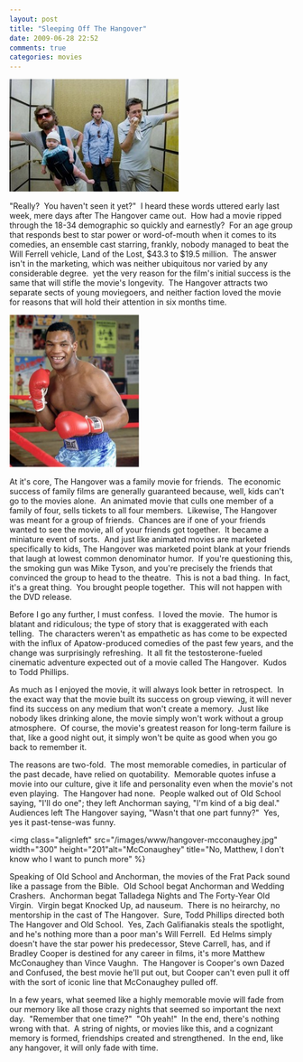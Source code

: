 ```yaml
---
layout: post
title: "Sleeping Off The Hangover"
date: 2009-06-28 22:52
comments: true
categories: movies
---
```

<img class="aligncenter" src="/images/www/hangover-header.jpg" width="300" height="199" title="Going Down" alt="The Hangover Wolfpack Rides an Elevator Down" />

"Really?  You haven't seen it yet?"  I heard these words uttered early last week, mere days after The Hangover came out.  How had a movie ripped through the 18-34 demographic so quickly and earnestly?  For an age group that responds best to star power or word-of-mouth when it comes to its comedies, an ensemble cast starring, frankly, nobody managed to beat the Will Ferrell vehicle, Land of the Lost, $43.3 to $19.5 million.  The answer isn't in the marketing, which was neither ubiquitous nor varied by any considerable degree.  yet the very reason for the film's initial success is the same that will stifle the movie's longevity.  The Hangover attracts two separate sects of young moviegoers, and neither faction loved the movie for reasons that will hold their attention in six months time.

<!-- more -->

<img class="alignleft" src="/images/www/hangover-tyson.jpg" width="230" height="270" alt="Mike Tyson" title="A cameo by a young Tyson just seems fresher" />

At it's core, The Hangover was a family movie for friends.  The economic success of family films are generally guaranteed because, well, kids can't go to the movies alone.  An animated movie that culls one member of a family of four, sells tickets to all four members.  Likewise, The Hangover was meant for a group of friends.  Chances are if one of your friends wanted to see the movie, all of your friends got together.  It became a miniature event of sorts.  And just like animated movies are marketed specifically to kids, The Hangover was marketed point blank at your friends that laugh at lowest common denominator humor.  If you're questioning this, the smoking gun was Mike Tyson, and you're precisely the friends that convinced the group to head to the theatre.  This is not a bad thing.  In fact, it's a great thing.  You brought people together.  This will not happen with the DVD release.

Before I go any further, I must confess.  I loved the movie.  The humor is blatant and ridiculous; the type of story that is exaggerated with each telling.  The characters weren't as empathetic as has come to be expected with the influx of Apatow-produced comedies of the past few years, and the change was surprisingly refreshing.  It all fit the testosterone-fueled cinematic adventure expected out of a movie called The Hangover.  Kudos to Todd Phillips.

As much as I enjoyed the movie, it will always look better in retrospect.  In the exact way that the movie built its success on group viewing, it will never find its success on any medium that won't create a memory.  Just like nobody likes drinking alone, the movie simply won't work without a group atmosphere.  Of course, the movie's greatest reason for long-term failure is that, like a good night out, it simply won't be quite as good when you go back to remember it.

The reasons are two-fold.  The most memorable comedies, in particular of the past decade, have relied on quotability.  Memorable quotes infuse a movie into our culture, give it life and personality even when the movie's not even playing.  The Hangover had none.  People walked out of Old School saying, "I'll do one"; they left Anchorman saying, "I'm kind of a big deal."  Audiences left The Hangover saying, "Wasn't that one part funny?"  Yes, yes it past-tense-was funny.

<img class="alignleft" src="/images/www/hangover-mcconaughey.jpg" width="300" height="201"alt="McConaughey" title="No, Matthew, I don't know who I want to punch more" %}

Speaking of Old School and Anchorman, the movies of the Frat Pack sound like a passage from the Bible.  Old School begat Anchorman and Wedding Crashers.  Anchorman begat Talladega Nights and The Forty-Year Old Virgin.  Virgin begat Knocked Up, ad nauseum.  There is no heirarchy, no mentorship in the cast of The Hangover.  Sure, Todd Phillips directed both The Hangover and Old School.  Yes, Zach Galifianakis steals the spotlight, and he's nothing more than a poor man's Will Ferrell.  Ed Helms simply doesn't have the star power his predecessor, Steve Carrell, has, and if Bradley Cooper is destined for any career in films, it's more Matthew McConaughey than Vince Vaughn.  The Hangover is Cooper's own Dazed and Confused, the best movie he'll put out, but Cooper can't even pull it off with the sort of iconic line that McConaughey pulled off.

In a few years, what seemed like a highly memorable movie will fade from our memory like all those crazy nights that seemed so important the next day.  "Remember that one time?"  "Oh yeah!"  In the end, there's nothing wrong with that.  A string of nights, or movies like this, and a cognizant memory is formed, friendships created and strengthened.  In the end, like any hangover, it will only fade with time.
